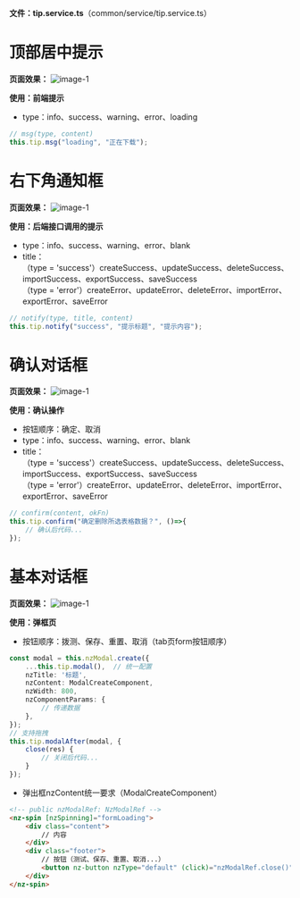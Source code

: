 **文件：tip.service.ts**（common/service/tip.service.ts）

# 顶部居中提示

**页面效果：**
![image-1](assets/md/imgs/tip-msg.png)

**使用：前端提示**
- type：info、success、warning、error、loading  
```typescript
// msg(type, content)
this.tip.msg("loading", "正在下载");
```

# 右下角通知框

**页面效果：**
![image-1](assets/md/imgs/tip-notify.png)

**使用：后端接口调用的提示**
- type：info、success、warning、error、blank
- title：  
（type = 'success'）createSuccess、updateSuccess、deleteSuccess、importSuccess、exportSuccess、saveSuccess  
（type = 'error'）createError、updateError、deleteError、importError、exportError、saveError  
```typescript
// notify(type, title, content)
this.tip.notify("success", "提示标题", "提示内容");
```

# 确认对话框

**页面效果：**
![image-1](assets/md/imgs/tip-confirm.png)

**使用：确认操作**
- 按钮顺序：确定、取消
- type：info、success、warning、error、blank
- title：  
（type = 'success'）createSuccess、updateSuccess、deleteSuccess、importSuccess、exportSuccess、saveSuccess  
（type = 'error'）createError、updateError、deleteError、importError、exportError、saveError  
```typescript
// confirm(content, okFn)
this.tip.confirm("确定删除所选表格数据？", ()=>{
	// 确认后代码...
});
```

# 基本对话框

**页面效果：**
![image-1](assets/md/imgs/tip-modal.png)

**使用：弹框页**
- 按钮顺序：拨测、保存、重置、取消（tab页form按钮顺序）
```typescript
const modal = this.nzModal.create({
	...this.tip.modal(),  // 统一配置
	nzTitle: '标题',
	nzContent: ModalCreateComponent,
	nzWidth: 800,
	nzComponentParams: {
		// 传递数据
	},
});
// 支持拖拽
this.tip.modalAfter(modal, {
	close(res) {
		// 关闭后代码...
	}
});
```
- 弹出框nzContent统一要求（ModalCreateComponent）
```html
<!-- public nzModalRef: NzModalRef -->
<nz-spin [nzSpinning]="formLoading">
	<div class="content">
		// 内容
	</div>
	<div class="footer">
		// 按钮（测试、保存、重置、取消...）
		<button nz-button nzType="default" (click)="nzModalRef.close()">取消</button>
	</div>
</nz-spin>
```

		


